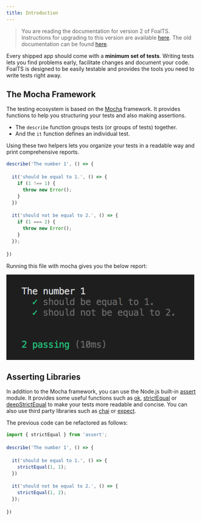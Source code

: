 ```yaml
---
title: Introduction
---
```


> You are reading the documentation for version 2 of FoalTS. Instructions for upgrading to this version are available [here](../upgrade-to-v2/README.md). The old documentation can be found [here](https://foalts.org/docs/1.x/).

Every shipped app should come with a **minimum set of tests**. Writing tests lets you find problems early, facilitate changes and document your code. FoalTS is designed to be easily testable and provides the tools you need to write tests right away.

## The Mocha Framework

The testing ecosystem is based on the [Mocha](https://mochajs.org/) framework. It provides functions to help you structuring your tests and also making assertions.
- The `describe` function groups tests (or groups of tests) together.
- And the `it` function defines an individual test.

Using these two helpers lets you organize your tests in a readable way and print comprehensive reports.

```typescript
describe('The number 1', () => {

  it('should be equal to 1.', () => {
    if (1 !== 1) {
      throw new Error();
    }
  })

  it('should not be equal to 2.', () => {
    if (1 === 2) {
      throw new Error();
    }
  });

})
```

Running this file with mocha gives you the below report:

![Test report](./introduction-report.png)

## Asserting Libraries

In addition to the Mocha framework, you can use the Node.js built-in [assert](https://nodejs.org/api/assert.html) module. It provides some useful functions such as [ok](https://nodejs.org/api/assert.html#assert_assert_ok_value_message), [strictEqual](https://nodejs.org/api/assert.html#assert_assert_strictequal_actual_expected_message) or [deepStrictEqual](https://nodejs.org/api/assert.html#assert_assert_deepstrictequal_actual_expected_message) to make your tests more readable and concise. You can also use third party libraries such as [chai](https://www.npmjs.com/package/chai) or [expect](https://www.npmjs.com/package/expect).

The previous code can be refactored as follows:

```typescript
import { strictEqual } from 'assert';

describe('The number 1', () => {

  it('should be equal to 1.', () => {
    strictEqual(1, 1);
  })

  it('should not be equal to 2.', () => {
    strictEqual(1, 2);
  });

})
```
